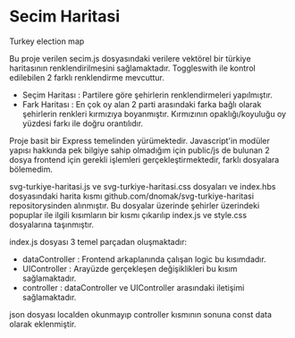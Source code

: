 # Secim Haritasi
Turkey election map

Bu proje verilen secim.js dosyasındaki verilere vektörel bir türkiye haritasının renklendirilmesini sağlamaktadır.
Toggleswith ile kontrol edilebilen 2 farklı renklendirme mevcuttur.
- Seçim Haritası : Partilere göre şehirlerin renklendirmeleri yapılmıştır.
- Fark Haritası : En çok oy alan 2 parti arasındaki farka bağlı olarak şehirlerin renkleri kırmızıya boyanmıştır. Kırmızının opaklığı/koyuluğu oy yüzdesi farkı ile doğru orantılıdır.

Proje basit bir Express temelinden yürümektedir.
Javascript'in modüler yapısı hakkında pek bilgiye sahip olmadığım için public/js de bulunan 2 dosya frontend için gerekli işlemleri gerçekleştirmektedir, farklı dosyalara bölemedim.

svg-turkiye-haritasi.js ve svg-turkiye-haritasi.css dosyaları ve index.hbs dosyasındaki harita kısmı github.com/dnomak/svg-turkiye-haritasi repositorysinden alınmıştır. Bu dosyalar üzerinde şehirler üzerindeki popuplar ile ilgili kısımların bir kısmı çıkarılıp index.js ve style.css dosyalarına taşınmıştır.

index.js dosyası 3 temel parçadan oluşmaktadır:
- dataController : Frontend arkaplanında çalışan logic bu kısımdadır. 
- UIController : Arayüzde gerçekleşen değişiklikleri bu kısım sağlamaktadır.
- controller : dataController ve UIController arasındaki iletişimi sağlamaktadır.

json dosyası localden okunmayıp controller kısmının sonuna const data olarak eklenmiştir.
